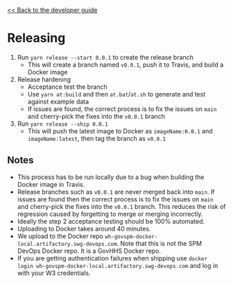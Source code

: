 [<< Back to the developer guide](../developer_guide.md)

# Releasing

1. Run `yarn release --start 0.0.1` to create the release branch
    - This will create a branch named `v0.0.1`, push it to Travis, and build a Docker image
2. Release hardening
    - Acceptance test the branch
    - Use `yarn at:build` and then `at.bat`/`at.sh` to generate and test against example data
    - If issues are found, the correct process is to fix the issues on `main` and cherry-pick the fixes into the `v0.0.1` branch
3. Run `yarn release --ship 0.0.1`
    - This will push the latest image to Docker as `imageName:0.0.1` and `imageName:latest`, then tag the branch as `v0.0.1`

## Notes

- This process has to be run locally due to a bug when building the Docker image in Travis.
- Release branches such as `v0.0.1` are never merged back into `main`. If issues are found then the correct process is to fix the issues on `main` and cherry-pick the fixes into the `v0.0.1` branch. This reduces the risk of regression caused by forgetting to merge or merging incorrectly.
- Ideally the step 2 acceptance testing should be 100% automated.
- Uploading to Docker takes around 40 minutes.
- We upload to the Docker repo `wh-govspm-docker-local.artifactory.swg-devops.com`. Note that this is not the SPM DevOps Docker repo. It is a GovHHS Docker repo.
- If you are getting authentication failures when shipping use `docker login wh-govspm-docker-local.artifactory.swg-devops.com` and log in with your W3 credentials.
